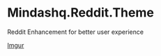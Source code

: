 Mindashq.Reddit.Theme
=====================

Reddit Enhancement for better user experience

[Imgur](http://i.imgur.com/9kTMa82)
